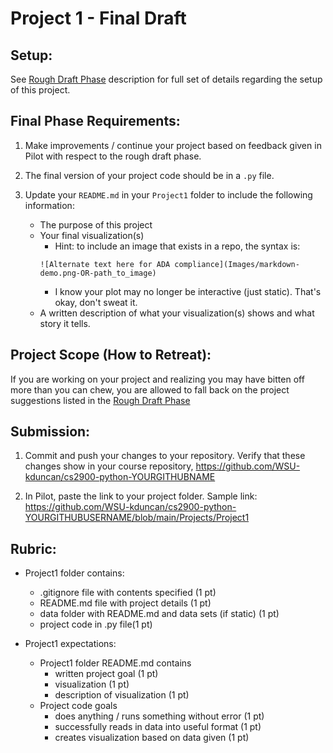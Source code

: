 # Project 1 - Final Draft

## Setup:

See [Rough Draft Phase](project1.0.md) description for full set of details regarding the setup of this project.

## Final Phase Requirements:

1. Make improvements / continue your project based on feedback given in Pilot with respect to the rough draft phase.

2. The final version of your project code should be in a `.py` file. 

3. Update your `README.md` in your `Project1` folder to include the following information:
    - The purpose of this project
    - Your final visualization(s)
        - Hint: to include an image that exists in a repo, the syntax is:
        ```
        ![Alternate text here for ADA compliance](Images/markdown-demo.png-OR-path_to_image)
        ```
        - I know your plot may no longer be interactive (just static).  That's okay, don't sweat it.
    - A written description of what your visualization(s) shows and what story it tells.

## Project Scope (How to Retreat):

If you are working on your project and realizing you may have bitten off more than you can chew, you are allowed to fall back on the project suggestions listed in the [Rough Draft Phase](project1.0.md)

## Submission:

1. Commit and push your changes to your repository.  Verify that these changes show in your course repository, https://github.com/WSU-kduncan/cs2900-python-YOURGITHUBNAME

2. In Pilot, paste the link to your project folder.  Sample link: https://github.com/WSU-kduncan/cs2900-python-YOURGITHUBUSERNAME/blob/main/Projects/Project1

## Rubric:

- Project1 folder contains:
    - .gitignore file with contents specified (1 pt)
    - README.md file with project details (1 pt)
    - data folder with README.md and data sets (if static) (1 pt)
    - project code in .py file(1 pt)

- Project1 expectations:
    - Project1 folder README.md contains 
        - written project goal (1 pt)
        - visualization (1 pt)
        - description of visualization (1 pt)
    - Project code goals
        - does anything / runs something without error (1 pt)
        - successfully reads in data into useful format (1 pt)
        - creates visualization based on data given (1 pt)
